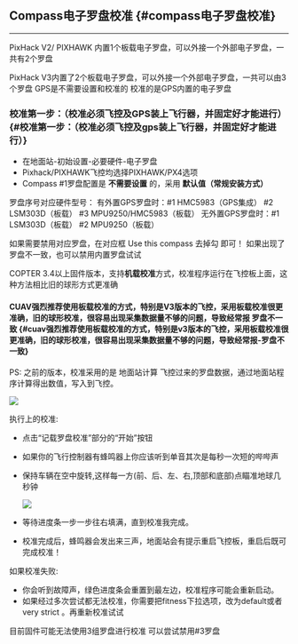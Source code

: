 ## Compass电子罗盘校准 {#compass电子罗盘校准}

---

PixHack V2/ PIXHAWK 内置1个板载电子罗盘，可以外接一个外部电子罗盘，一共有2个罗盘

PixHack V3内置了2个板载电子罗盘，可以外接一个外部电子罗盘，一共可以由3个罗盘
GPS是不需要设置和校准的
校准的是GPS内置的电子罗盘


### 校准第一步：（校准必须飞控及GPS装上飞行器，并固定好才能进行） {#校准第一步：（校准必须飞控及gps装上飞行器，并固定好才能进行）}

* 在地面站-初始设置-必要硬件-电子罗盘
* Pixhack/PIXHAWK飞控均选择PIXHAWK/PX4选项
* Compass \#1罗盘配置是
  **不需要设置**
  的，采用
  **默认值（常规安装方式）**

罗盘序号对应硬件型号：
有外置GPS罗盘时：#1 HMC5983（GPS集成）  #2 LSM303D（板载）  #3 MPU9250/HMC5983（板载）
无外置GPS罗盘时：#1 LSM303D（板载）     #2 MPU9250（板载）

如果需要禁用对应罗盘，在对应框 Use this compass 去掉勾 即可！
如果出现了罗盘不一致，也可以禁用内置罗盘试试


COPTER 3.4以上固件版本，支持**机载校准**方式，校准程序运行在飞控板上面，这种方法相比旧的球形方式更准确

#### CUAV强烈推荐使用板载校准的方式，特别是V3版本的飞控，采用板载校准很更准确，旧的球形校准，很容易出现采集数据量不够的问题，导致经常报 罗盘不一致 {#cuav强烈推荐使用板载校准的方式，特别是v3版本的飞控，采用板载校准很更准确，旧的球形校准，很容易出现采集数据量不够的问题，导致经常报-罗盘不一致}
PS: 之前的版本，校准采用的是 地面站计算 飞控过来的罗盘数据，通过地面站程序计算得出数值，写入到飞控。

![](http://doc.cuav.net/PixHack/assets/compass%20onboard.png)

执行上的校准:

* 点击“记载罗盘校准”部分的“开始”按钮

* 如果你的飞行控制器有蜂鸣器上你应该听到单音其次是每秒一次短的哔哔声

* 保持车辆在空中旋转,这样每一方\(前、后、左、右,顶部和底部\)点瞄准地球几秒钟

  ![](http://doc.cuav.net/PixHack/assets/accel-calib-positions-e1376083327116.png)

* 等待进度条一步一步往右填满，直到校准我完成。

* 校准完成后，蜂鸣器会发出来三声，地面站会有提示重启飞控板，重启后既可完成校准！

如果校准失败:

* 你会听到故障声，绿色进度条会重置到最左边，校准程序可能会重新启动。
* 如果经过多次尝试都无法校准，你需要把fitness下拉选项，改为default或者very strict 。再重新校准试试

目前固件可能无法使用3组罗盘进行校准
可以尝试禁用#3罗盘




